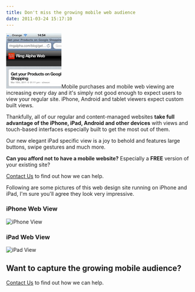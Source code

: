 ```yaml
---
title: Don't miss the growing mobile web audience
date: 2011-03-24 15:17:10
---
```


![](/assets/iphone_ra.jpg "iPhone view of Ring Alpha")Mobile purchases
and mobile web viewing are increasing every day and it's simply not good
enough to expect users to view your regular site. iPhone, Android and
tablet viewers expect custom built views.

Thankfully, all of our regular and content-managed websites **take full
advantage of the iPhone, iPad, Android and other devices** with views
and touch-based interfaces especially built to get the most out of them.

Our new elegant iPad specific view is a joy to behold and features large
buttons, swipe gestures and much more.

**Can you afford not to have a mobile website?** Especially a **FREE**
version of your existing site?

[Contact Us](/contact) to find out how we can help.

Following are some pictures of this web design site running on iPhone
and iPad, I'm sure you'll agree they look very impressive.

### iPhone Web View

![](/assets/photo-1.png "iPhone View")

### iPad Web View

![](/assets/photo-e1300979026311.png "iPad View")

## Want to capture the growing mobile audience?

[Contact Us](/contact) to find out how we can help.
